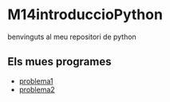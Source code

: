 # M14introduccioPython

benvinguts al meu repositori de python

## Els mues programes

- [problema1](bateria1.py)
- [problema2](bateria2.py)
